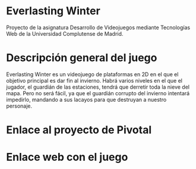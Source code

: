# Everlasting Winter
Proyecto de la asignatura Desarrollo de Videojuegos mediante Tecnologías Web de la Universidad Complutense de Madrid.

# Descripción general del juego
Everlasting Winter es un videojuego de plataformas en 2D en el que el objetivo principal es dar fin al invierno. Habrá varios niveles en el que el jugador, el guardián de las estaciones, tendrá que derretir toda la nieve del mapa. Pero no será fácil, ya que el guardián corrupto del invierno intentará impedirlo, mandando a sus lacayos para que destruyan a nuestro personaje.

# Enlace al proyecto de Pivotal

# Enlace web con el juego

